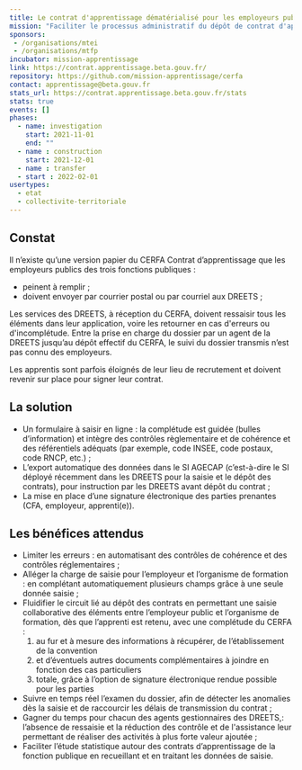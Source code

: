 ```yaml
---
title: Le contrat d'apprentissage dématérialisé pour les employeurs publics
mission: "Faciliter le processus administratif du dépôt de contrat d'apprentissage pour les employeurs publics"
sponsors:
 - /organisations/mtei
 - /organisations/mtfp
incubator: mission-apprentissage
link: https://contrat.apprentissage.beta.gouv.fr/
repository: https://github.com/mission-apprentissage/cerfa
contact: apprentissage@beta.gouv.fr
stats_url: https://contrat.apprentissage.beta.gouv.fr/stats
stats: true
events: []
phases:
  - name: investigation
    start: 2021-11-01
    end: ""
  - name : construction
    start: 2021-12-01
  - name : transfer
  - start : 2022-02-01
usertypes:
  - etat
  - collectivite-territoriale
---
```

## Constat

Il n’existe qu’une version papier du CERFA Contrat d’apprentissage que les employeurs publics des trois fonctions publiques : 
- peinent à remplir ; 
- doivent envoyer par courrier postal ou par courriel aux DREETS ;

Les services des DREETS, à réception du CERFA, doivent ressaisir tous les éléments dans leur application, voire les retourner en cas d'erreurs ou d'incomplétude.
Entre la prise en charge du dossier par un agent de la DREETS jusqu’au dépôt effectif du CERFA, le suivi du dossier transmis n’est pas connu des employeurs.

Les apprentis sont parfois éloignés de leur lieu de recrutement et doivent revenir sur place pour signer leur contrat.


## La solution

- Un formulaire à saisir en ligne : la complétude est guidée (bulles d’information) et intègre des contrôles règlementaire et de cohérence et des référentiels adéquats (par exemple, code INSEE, code postaux, code RNCP, etc.) ;
- L’export automatique des données dans le SI AGECAP (c’est-à-dire le SI déployé récemment dans les DREETS pour la saisie et le dépôt des contrats), pour instruction par les DREETS avant dépôt du contrat ;
- La mise en place d’une signature électronique des parties prenantes (CFA, employeur, apprenti(e)).

## Les bénéfices attendus

- Limiter les erreurs : en automatisant des contrôles de cohérence et des contrôles réglementaires ; 
- Alléger la charge de saisie pour l’employeur et l’organisme de formation : en complétant automatiquement plusieurs champs grâce à une seule donnée saisie ;
- Fluidifier le circuit lié au dépôt des contrats en permettant une saisie collaborative des éléments entre l’employeur public et l’organisme de formation, dès que l’apprenti est retenu, avec une complétude du CERFA : 
  1. au fur et à mesure des informations à récupérer, de l’établissement de la convention 
  2. et d’éventuels autres documents complémentaires à joindre en fonction des cas particuliers 
  3. totale, grâce à l’option de signature électronique rendue possible pour les parties
- Suivre en temps réel l’examen du dossier, afin de détecter les anomalies dès la saisie et de raccourcir les délais de transmission du contrat ;
- Gagner du temps pour chacun des agents gestionnaires des DREETS,: l’absence de ressaisie et la réduction des contrôle et de l'assistance leur permettant de réaliser des activités à plus forte valeur ajoutée ;
- Faciliter l’étude statistique autour des contrats d’apprentissage de la fonction publique en recueillant et en traitant les données de saisie.



